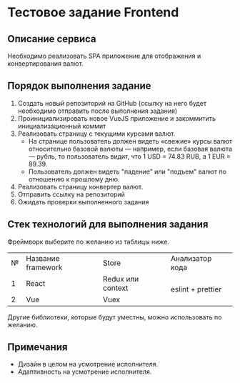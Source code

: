 # Тестовое задание Frontend

## Описание сервиса
Необходимо реализовать SPA приложение для отображения и конвертирования валют.

## Порядок выполнения задание
1. Создать новый репозиторий на GitHub (ссылку на него будет необходимо отправить после выполнения задания)
2. Проинициализировать новое VueJS приложение и закоммитить инициализационный коммит
4. Реализовать страницу с текущими курсами валют. 
   * На странице пользователь должен видеть «свежие» курсы валют относительно базовой валюты — 
   например, если базовая валюта — рубль, то пользователь видит, что 1 USD = 74.83 RUB, а 1 EUR = 89.39.
   * Пользователь должен видеть "падение" или "подъем" валют по отношению к прошлому дню.
5. Реализовать страницу конвертер валют.
6. Отправить ссылку на репозиторий
7. Ожидать проверки выполненного задания

## Стек технологий для выполнения задания
Фреймворк выберите по желанию из таблицы ниже.
<table>
  <tr>
   <td>№</td>
   <td>Название framework</td>
   <td>Store</td>
   <td>Анализатор кода</td>
  </tr>
  <tr>
   <td>1</td>
   <td>React</td>
   <td>Redux или context</td>    
   <td rowspan="2">eslint + prettier</td>
  </tr>
  <tr>
   <td>2</td>
   <td>Vue</td>
   <td>Vuex</td>
  </tr>
</table>
Другие библиотеки, которые будут уместны, можно использовать по желанию.

## Примечания
* Дизайн в целом на усмотрение исполнителя.
* Адаптивность на усмотрение исполнителя.
